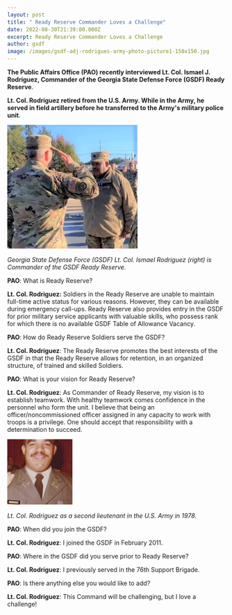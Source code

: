```yaml
---
layout: post
title: " Ready Reserve Commander Loves a Challenge"
date: 2022-08-30T21:39:00.000Z
excerpt: Ready Reserve Commander Loves a Challenge
author: gsdf
image: /images/gsdf-adj-rodrigues-army-photo-picture1-150x150.jpg
---
```

**The Public Affairs Office (PAO) recently interviewed Lt. Col. Ismael J. Rodriguez, Commander of the Georgia State Defense Force (GSDF) Ready Reserve**.

**Lt. Col. Rodriguez retired from the U.S. Army. While in the Army, he served in field artillery before he transferred to the Army's military police unit**.

![Georgia State Defense Force (GSDF) Lt. Col. Ismael Rodriguez (right) is Commander of the GSDF Ready Reserve.](/images/gsdf-ltc-rodriguez_lighter_255420741_252910220213835_3149761361845739951_n-300x284.jpg)

*Georgia State Defense Force (GSDF) Lt. Col. Ismael Rodriguez (right) is Commander of the GSDF Ready Reserve.*

**PAO**: What is Ready Reserve?

**Lt. Col. Rodriguez:** Soldiers in the Ready Reserve are unable to maintain full-time active status for various reasons. However, they can be available during emergency call-ups. Ready Reserve also provides entry in the GSDF for prior military service applicants with valuable skills, who possess rank for which there is no available GSDF Table of Allowance Vacancy.

**PAO**: How do Ready Reserve Soldiers serve the GSDF?

**Lt. Col. Rodriguez**: The Ready Reserve promotes the best interests of the GSDF in that the Ready Reserve allows for retention, in an organized structure, of trained and skilled Soldiers.

**PAO**: What is your vision for Ready Reserve?

**Lt. Col. Rodriguez**: As Commander of Ready Reserve, my vision is to establish teamwork. With healthy teamwork comes confidence in the personnel who form the unit. I believe that being an officer/noncommissioned officer assigned in any capacity to work with troops is a privilege. One should accept that responsibility with a determination to succeed.

![Lt. Col. Rodriguez as a second lieutenant in the U.S. Army in 1978.](/images/gsdf-adj-rodrigues-army-photo-picture1-150x150.jpg)

*Lt. Col. Rodriguez as a second lieutenant in the U.S. Army in 1978.*

**PAO**: When did you join the GSDF?

**Lt. Col. Rodriguez**: I joined the GSDF in February 2011.

**PAO**: Where in the GSDF did you serve prior to Ready Reserve?

**Lt. Col. Rodriguez**: I previously served in the 76th Support Brigade.

**PAO**: Is there anything else you would like to add?

**Lt. Col. Rodriguez**: This Command will be challenging, but I love a challenge!